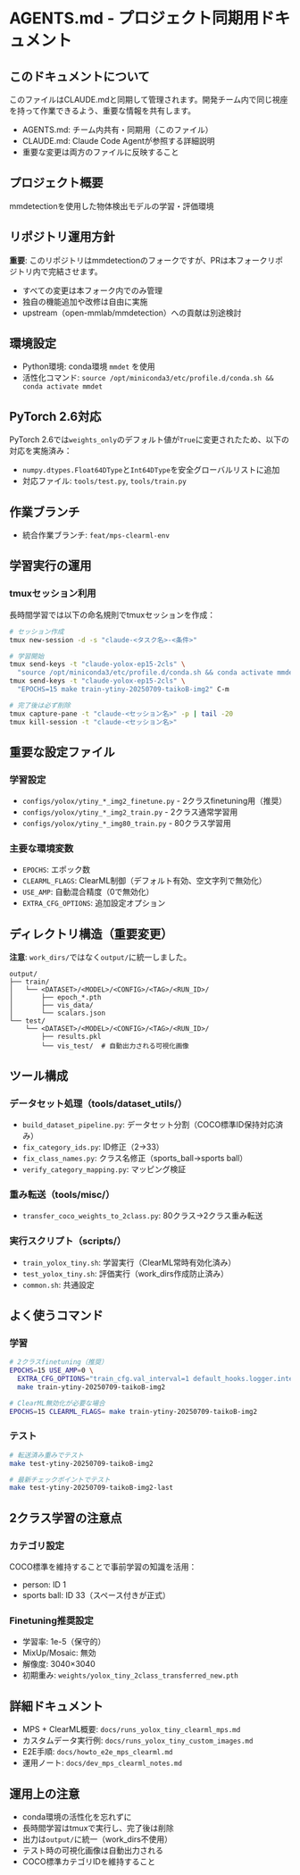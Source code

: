 # AGENTS.md - プロジェクト同期用ドキュメント

## このドキュメントについて
このファイルはCLAUDE.mdと同期して管理されます。開発チーム内で同じ視座を持って作業できるよう、重要な情報を共有します。
- AGENTS.md: チーム内共有・同期用（このファイル）
- CLAUDE.md: Claude Code Agentが参照する詳細説明
- 重要な変更は両方のファイルに反映すること

## プロジェクト概要
mmdetectionを使用した物体検出モデルの学習・評価環境

## リポジトリ運用方針
**重要**: このリポジトリはmmdetectionのフォークですが、PRは本フォークリポジトリ内で完結させます。
- すべての変更は本フォーク内でのみ管理
- 独自の機能追加や改修は自由に実施
- upstream（open-mmlab/mmdetection）への貢献は別途検討

## 環境設定
- Python環境: conda環境 `mmdet` を使用
- 活性化コマンド: `source /opt/miniconda3/etc/profile.d/conda.sh && conda activate mmdet`

## PyTorch 2.6対応
PyTorch 2.6では`weights_only`のデフォルト値が`True`に変更されたため、以下の対応を実施済み：
- `numpy.dtypes.Float64DType`と`Int64DType`を安全グローバルリストに追加
- 対応ファイル: `tools/test.py`, `tools/train.py`

## 作業ブランチ
- 統合作業ブランチ: `feat/mps-clearml-env`

## 学習実行の運用

### tmuxセッション利用
長時間学習では以下の命名規則でtmuxセッションを作成：

```bash
# セッション作成
tmux new-session -d -s "claude-<タスク名>-<条件>"

# 学習開始
tmux send-keys -t "claude-yolox-ep15-2cls" \
  "source /opt/miniconda3/etc/profile.d/conda.sh && conda activate mmdet" C-m
tmux send-keys -t "claude-yolox-ep15-2cls" \
  "EPOCHS=15 make train-ytiny-20250709-taikoB-img2" C-m

# 完了後は必ず削除
tmux capture-pane -t "claude-<セッション名>" -p | tail -20
tmux kill-session -t "claude-<セッション名>"
```

## 重要な設定ファイル

### 学習設定
- `configs/yolox/ytiny_*_img2_finetune.py` - 2クラスfinetuning用（推奨）
- `configs/yolox/ytiny_*_img2_train.py` - 2クラス通常学習用
- `configs/yolox/ytiny_*_img80_train.py` - 80クラス学習用

### 主要な環境変数
- `EPOCHS`: エポック数
- `CLEARML_FLAGS`: ClearML制御（デフォルト有効、空文字列で無効化）
- `USE_AMP`: 自動混合精度（0で無効化）
- `EXTRA_CFG_OPTIONS`: 追加設定オプション

## ディレクトリ構造（重要変更）
**注意**: `work_dirs/`ではなく`output/`に統一しました。

```
output/
├── train/
│   └── <DATASET>/<MODEL>/<CONFIG>/<TAG>/<RUN_ID>/
│       ├── epoch_*.pth
│       ├── vis_data/
│       └── scalars.json
└── test/
    └── <DATASET>/<MODEL>/<CONFIG>/<TAG>/<RUN_ID>/
        ├── results.pkl
        └── vis_test/  # 自動出力される可視化画像
```

## ツール構成

### データセット処理（tools/dataset_utils/）
- `build_dataset_pipeline.py`: データセット分割（COCO標準ID保持対応済み）
- `fix_category_ids.py`: ID修正（2→33）
- `fix_class_names.py`: クラス名修正（sports_ball→sports ball）
- `verify_category_mapping.py`: マッピング検証

### 重み転送（tools/misc/）
- `transfer_coco_weights_to_2class.py`: 80クラス→2クラス重み転送

### 実行スクリプト（scripts/）
- `train_yolox_tiny.sh`: 学習実行（ClearML常時有効化済み）
- `test_yolox_tiny.sh`: 評価実行（work_dirs作成防止済み）
- `common.sh`: 共通設定

## よく使うコマンド

### 学習
```bash
# 2クラスfinetuning（推奨）
EPOCHS=15 USE_AMP=0 \
  EXTRA_CFG_OPTIONS="train_cfg.val_interval=1 default_hooks.logger.interval=20" \
  make train-ytiny-20250709-taikoB-img2

# ClearML無効化が必要な場合
EPOCHS=15 CLEARML_FLAGS= make train-ytiny-20250709-taikoB-img2
```

### テスト
```bash
# 転送済み重みでテスト
make test-ytiny-20250709-taikoB-img2

# 最新チェックポイントでテスト
make test-ytiny-20250709-taikoB-img2-last
```

## 2クラス学習の注意点

### カテゴリ設定
COCO標準を維持することで事前学習の知識を活用：
- person: ID 1
- sports ball: ID 33（スペース付きが正式）

### Finetuning推奨設定
- 学習率: 1e-5（保守的）
- MixUp/Mosaic: 無効
- 解像度: 3040×3040
- 初期重み: `weights/yolox_tiny_2class_transferred_new.pth`

## 詳細ドキュメント
- MPS + ClearML概要: `docs/runs_yolox_tiny_clearml_mps.md`
- カスタムデータ実行例: `docs/runs_yolox_tiny_custom_images.md`
- E2E手順: `docs/howto_e2e_mps_clearml.md`
- 運用ノート: `docs/dev_mps_clearml_notes.md`

## 運用上の注意
- conda環境の活性化を忘れずに
- 長時間学習はtmuxで実行し、完了後は削除
- 出力は`output/`に統一（work_dirs不使用）
- テスト時の可視化画像は自動出力される
- COCO標準カテゴリIDを維持すること